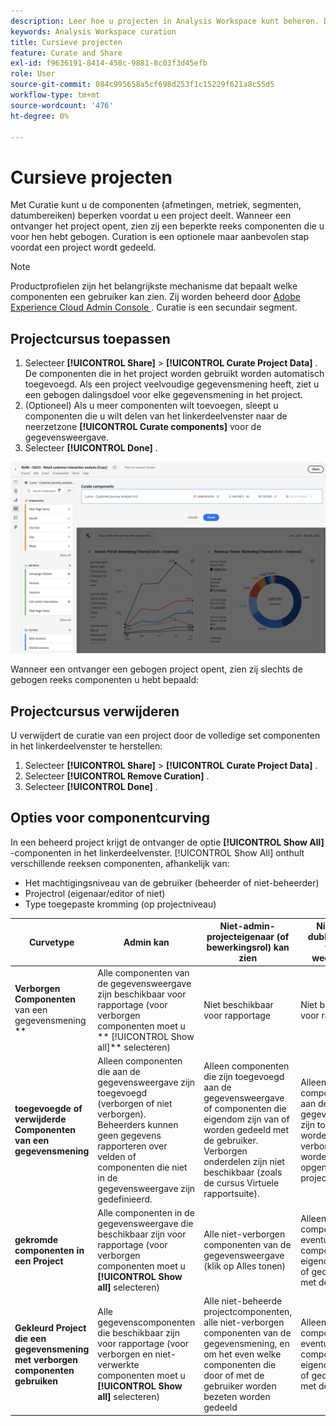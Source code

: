 ```yaml
---
description: Leer hoe u projecten in Analysis Workspace kunt beheren. De kromming beperkt toegang tot componenten alvorens u een project deelt.
keywords: Analysis Workspace curation
title: Cursieve projecten
feature: Curate and Share
exl-id: f9636191-8414-458c-9881-8c03f3d45efb
role: User
source-git-commit: 084c995658a5cf698d253f1c15229f621a8c55d5
workflow-type: tm+mt
source-wordcount: '476'
ht-degree: 0%

---
```


# Cursieve projecten

Met Curatie kunt u de componenten (afmetingen, metriek, segmenten, datumbereiken) beperken voordat u een project deelt. Wanneer een ontvanger het project opent, zien zij een beperkte reeks componenten die u voor hen hebt gebogen. Curation is een optionele maar aanbevolen stap voordat een project wordt gedeeld.

>[!NOTE]
> Productprofielen zijn het belangrijkste mechanisme dat bepaalt welke componenten een gebruiker kan zien. Zij worden beheerd door [ Adobe Experience Cloud Admin Console ](https://experienceleague.adobe.com/nl/docs/core-services/interface/administration/admin-tool-experience-cloud). Curatie is een secundair segment.

## Projectcursus toepassen

1. Selecteer **[!UICONTROL Share]** > **[!UICONTROL Curate Project Data]** .
De componenten die in het project worden gebruikt worden automatisch toegevoegd.
Als een project veelvoudige gegevensmening heeft, ziet u een gebogen dalingsdoel voor elke gegevensmening in het project.
1. (Optioneel) Als u meer componenten wilt toevoegen, sleept u componenten die u wilt delen van het linkerdeelvenster naar de neerzetzone **[!UICONTROL Curate components]** voor de gegevensweergave.
1. Selecteer **[!UICONTROL Done]** .

<!--
Curation can also be applied from the [!UICONTROL Share] menu by selecting **[!UICONTROL Curate and Share]**. This option automatically curates the project to the components in use in the project. You can add additional components following the steps above.
-->

![ het venster van de Componenten van de Kromme die de componenten in gebruik in het project tonen.](assets/curation-field.png)

Wanneer een ontvanger een gebogen project opent, zien zij slechts de gebogen reeks componenten u hebt bepaald:


## Projectcursus verwijderen

U verwijdert de curatie van een project door de volledige set componenten in het linkerdeelvenster te herstellen:

1. Selecteer **[!UICONTROL Share]** > **[!UICONTROL Curate Project Data]** .
1. Selecteer **[!UICONTROL Remove Curation]** .
1. Selecteer **[!UICONTROL Done]** .

## Opties voor componentcurving

In een beheerd project krijgt de ontvanger de optie **[!UICONTROL Show All]** -componenten in het linkerdeelvenster. [!UICONTROL Show All] onthult verschillende reeksen componenten, afhankelijk van:

* Het machtigingsniveau van de gebruiker (beheerder of niet-beheerder)
* Projectrol (eigenaar/editor of niet)
* Type toegepaste kromming (op projectniveau)

| Curvetype | Admin kan | Niet-admin-projecteigenaar (of bewerkingsrol) kan zien | Niet-admin dubbele rol kan worden weergegeven |
| --- | --- | --- | --- |
| **Verborgen Componenten &#x200B;** van een gegevensmening **&#x200B; | Alle componenten van de gegevensweergave zijn beschikbaar voor rapportage (voor verborgen componenten moet u &#x200B;** [!UICONTROL Show all]** selecteren) | Niet beschikbaar voor rapportage | Niet beschikbaar voor rapportage |
| **toegevoegde of verwijderde Componenten van een gegevensmening** | Alleen componenten die aan de gegevensweergave zijn toegevoegd (verborgen of niet verborgen). Beheerders kunnen geen gegevens rapporteren over velden of componenten die niet in de gegevensweergave zijn gedefinieerd. | Alleen componenten die zijn toegevoegd aan de gegevensweergave of componenten die eigendom zijn van of worden gedeeld met de gebruiker. Verborgen onderdelen zijn niet beschikbaar (zoals de cursus Virtuele rapportsuite). | Alleen componenten die aan de gegevensweergave zijn toegevoegd, worden niet verborgen en worden opgenomen in de projectcuratie. |
| **gekromde componenten in een Project** | Alle componenten in de gegevensweergave die beschikbaar zijn voor rapportage (voor verborgen componenten moet u **[!UICONTROL Show all]** selecteren) | Alle niet-verborgen componenten van de gegevensweergave (klik op Alles tonen) | Alleen gebogen componenten, plus eventuele componenten die eigendom zijn van of gedeeld worden met de gebruiker |
| **Gekleurd Project die een gegevensmening met verborgen componenten gebruiken** | Alle gegevenscomponenten die beschikbaar zijn voor rapportage (voor verborgen en niet-verwerkte componenten moet u **[!UICONTROL Show all]** selecteren) | Alle niet-beheerde projectcomponenten, alle niet-verborgen componenten van de gegevensmening, en om het even welke componenten die door of met de gebruiker worden bezeten worden gedeeld | Alleen gebogen componenten, plus eventuele componenten die eigendom zijn van of gedeeld worden met de gebruiker |

